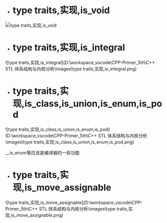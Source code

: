 - # type traits,实现,is_void

<img src="D:\workspace_vscode\CPP-Primer_5th\C++ STL 体系结构与内核分析\images\type traits,实现,is_void.png" alt="type traits,实现,is_void"  />  

- # type traits,实现,is_integral

![type traits,实现,is_integral](D:\workspace_vscode\CPP-Primer_5th\C++ STL 体系结构与内核分析\images\type traits,实现,is_integral.png)  

- # type traits,实现,is_class,is_union,is_enum,is_pod

![type traits,实现,is_class,is_union,is_enum,is_pod](D:\workspace_vscode\CPP-Primer_5th\C++ STL 体系结构与内核分析\images\type traits,实现,is_class,is_union,is_enum,is_pod.png)  

__is_enum等应该是编译器的一些功能

- # type traits,实现,is_move_assignable

![type traits,实现,is_move_assignable](D:\workspace_vscode\CPP-Primer_5th\C++ STL 体系结构与内核分析\images\type traits,实现,is_move_assignable.png)   

